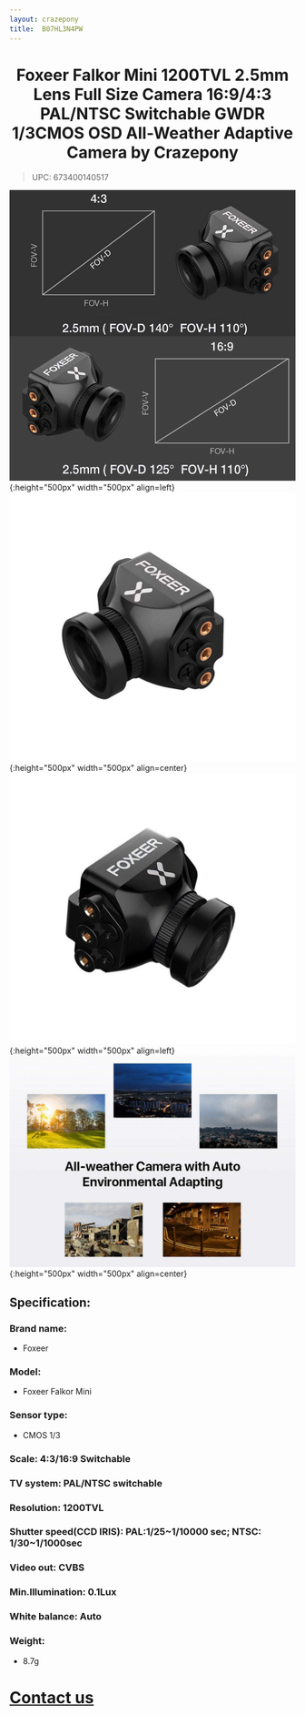 ```yaml
---
layout: crazepony
title:  B07HL3N4PW
---
```


#   
#  <center>Foxeer Falkor Mini 1200TVL 2.5mm Lens Full Size Camera 16:9/4:3 PAL/NTSC Switchable GWDR 1/3CMOS OSD All-Weather Adaptive Camera by Crazepony</center>

> UPC: 673400140517


![](/assets/img/FoxeerCamera_1.jpg){:height="500px" width="500px" align=left}
![](/assets/img/FoxeerCamera_2.jpg){:height="500px" width="500px" align=center}
![](/assets/img/FoxeerCamera_3.jpg){:height="500px" width="500px" align=left}
![](/assets/img/FoxeerCamera_4.jpg){:height="500px" width="500px" align=center}

## Specification:

### Brand name:
+ Foxeer

### Model:
+ Foxeer Falkor Mini

### Sensor type:
+ CMOS 1/3

### Scale: 4:3/16:9 Switchable

### TV system: PAL/NTSC switchable

### Resolution: 1200TVL

### Shutter speed(CCD IRIS): PAL:1/25~1/10000 sec; NTSC: 1/30~1/1000sec

### Video out: CVBS

### Min.Illumination: 0.1Lux

### White balance: Auto

### Weight:
+ 8.7g

# [Contact us](/en/contactUs.html)